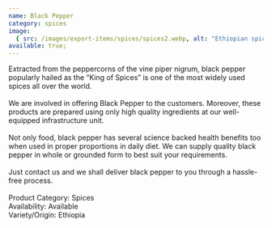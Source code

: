 ```yaml
---
name: Black Pepper
category: spices
image:
  { src: /images/export-items/spices/spices2.webp, alt: "Ethiopian spices" }
available: true;
---
```


<div class="description-brief">
<p>
Extracted from the peppercorns of the vine piper nigrum, black pepper popularly hailed as the “King of Spices” is one of the most widely used spices all over the world. 
<br><br>
We are involved in offering Black Pepper to the customers. Moreover, these products are prepared using only high quality ingredients at our well-equipped infrastructure unit.
<br><br>
Not only food, black pepper has several science backed health benefits too when used in proper proportions in daily diet. We can supply quality black pepper in whole or grounded form to best suit your requirements.
<br><br>
Just contact us and we shall deliver black pepper to you through a hassle-free process.
<br><br>
<span class="fw-semi-bold-200">Product Category</span>: Spices<br/>
<span class="fw-semi-bold-200">Availability</span>: Available<br/>
<span class="fw-semi-bold-200">Variety/Origin</span>: Ethiopia<br/>

  </p>
</div>
